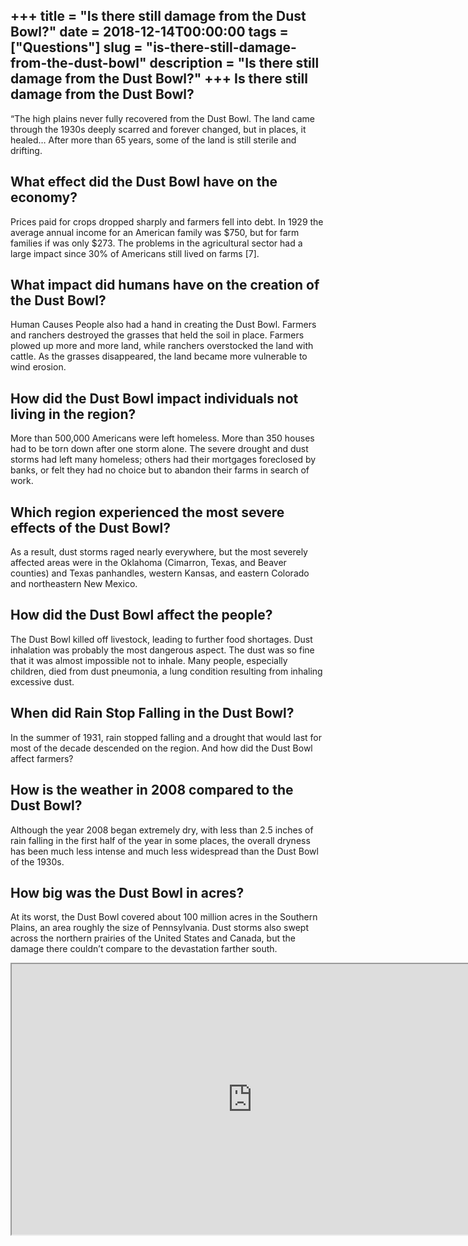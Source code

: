 +++
title = "Is there still damage from the Dust Bowl?"
date = 2018-12-14T00:00:00
tags = ["Questions"]
slug = "is-there-still-damage-from-the-dust-bowl"
description = "Is there still damage from the Dust Bowl?"
+++
Is there still damage from the Dust Bowl?
-----------------------------------------

“The high plains never fully recovered from the Dust Bowl. The land came through the 1930s deeply scarred and forever changed, but in places, it healed… After more than 65 years, some of the land is still sterile and drifting.

What effect did the Dust Bowl have on the economy?
--------------------------------------------------

Prices paid for crops dropped sharply and farmers fell into debt. In 1929 the average annual income for an American family was $750, but for farm families if was only $273. The problems in the agricultural sector had a large impact since 30% of Americans still lived on farms \[7\].

What impact did humans have on the creation of the Dust Bowl?
-------------------------------------------------------------

Human Causes People also had a hand in creating the Dust Bowl. Farmers and ranchers destroyed the grasses that held the soil in place. Farmers plowed up more and more land, while ranchers overstocked the land with cattle. As the grasses disappeared, the land became more vulnerable to wind erosion.

How did the Dust Bowl impact individuals not living in the region?
------------------------------------------------------------------

More than 500,000 Americans were left homeless. More than 350 houses had to be torn down after one storm alone. The severe drought and dust storms had left many homeless; others had their mortgages foreclosed by banks, or felt they had no choice but to abandon their farms in search of work.

Which region experienced the most severe effects of the Dust Bowl?
------------------------------------------------------------------

As a result, dust storms raged nearly everywhere, but the most severely affected areas were in the Oklahoma (Cimarron, Texas, and Beaver counties) and Texas panhandles, western Kansas, and eastern Colorado and northeastern New Mexico.

How did the Dust Bowl affect the people?
----------------------------------------

The Dust Bowl killed off livestock, leading to further food shortages. Dust inhalation was probably the most dangerous aspect. The dust was so fine that it was almost impossible not to inhale. Many people, especially children, died from dust pneumonia, a lung condition resulting from inhaling excessive dust.

When did Rain Stop Falling in the Dust Bowl?
--------------------------------------------

In the summer of 1931, rain stopped falling and a drought that would last for most of the decade descended on the region. And how did the Dust Bowl affect farmers?

How is the weather in 2008 compared to the Dust Bowl?
-----------------------------------------------------

Although the year 2008 began extremely dry, with less than 2.5 inches of rain falling in the first half of the year in some places, the overall dryness has been much less intense and much less widespread than the Dust Bowl of the 1930s.

How big was the Dust Bowl in acres?
-----------------------------------

At its worst, the Dust Bowl covered about 100 million acres in the Southern Plains, an area roughly the size of Pennsylvania. Dust storms also swept across the northern prairies of the United States and Canada, but the damage there couldn’t compare to the devastation farther south.

<iframe allow="accelerometer; autoplay; clipboard-write; encrypted-media; gyroscope; picture-in-picture" allowfullscreen="" class="__youtube_prefs__  epyt-is-override  no-lazyload" data-no-lazy="1" data-origheight="433" data-origwidth="770" data-skipgform_ajax_framebjll="" height="433" id="_ytid_81681" loading="lazy" src="https://www.youtube.com/embed/RsqDcOwr5vQ?enablejsapi=1&autoplay=0&cc_load_policy=0&cc_lang_pref=&iv_load_policy=1&loop=0&modestbranding=0&rel=1&fs=1&playsinline=0&autohide=2&theme=dark&color=red&controls=1&" title="YouTube player" width="770"></iframe>